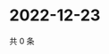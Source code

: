 # 2022-12-23

共 0 条

<!-- BEGIN WEIBO -->
<!-- 最后更新时间 Fri Dec 23 2022 10:35:30 GMT+0800 (China Standard Time) -->

<!-- END WEIBO -->
